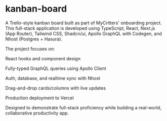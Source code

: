 # kanban-board
A Trello-style kanban board built as part of MyCritters' onboarding project. This full-stack application is developed using TypeScript, React, Next.js (App Router), Tailwind CSS, Shadcn/ui, Apollo GraphQL with Codegen, and Nhost (Postgres + Hasura).

The project focuses on:

React hooks and component design

Fully-typed GraphQL queries using Apollo Client

Auth, database, and realtime sync with Nhost

Drag-and-drop cards/columns with live updates

Production deployment to Vercel

Designed to demonstrate full-stack proficiency while building a real-world, collaborative productivity app.
